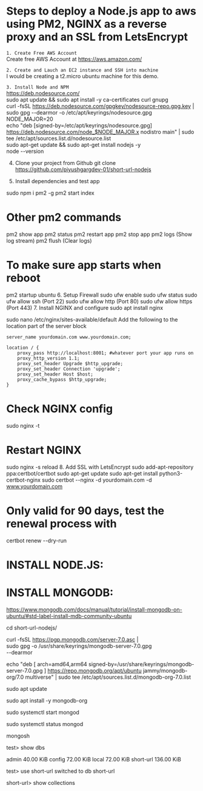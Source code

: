 # Steps to deploy a Node.js app to aws using PM2, NGINX as a reverse proxy and an SSL from LetsEncrypt
``1. Create Free AWS Account``
<br>Create free AWS Account at https://aws.amazon.com/

``2. Create and Lauch an EC2 instance and SSH into machine``
<br>I would be creating a t2.micro ubuntu machine for this demo.

``3. Install Node and NPM``
<br>https://deb.nodesource.com/
<br>sudo apt update && sudo apt install -y ca-certificates curl gnupg
<br>curl -fsSL https://deb.nodesource.com/gpgkey/nodesource-repo.gpg.key | sudo gpg --dearmor -o /etc/apt/keyrings/nodesource.gpg
<br>NODE_MAJOR=20
<br>echo "deb [signed-by=/etc/apt/keyrings/nodesource.gpg] https://deb.nodesource.com/node_$NODE_MAJOR.x nodistro main" | sudo tee /etc/apt/sources.list.d/nodesource.list
<br>sudo apt-get update && sudo apt-get install nodejs -y
<br>node --version

4. Clone your project from Github
git clone https://github.com/piyushgargdev-01/short-url-nodejs

5. Install dependencies and test app

sudo npm i pm2 -g
pm2 start index

# Other pm2 commands
pm2 show app
pm2 status
pm2 restart app
pm2 stop app
pm2 logs (Show log stream)
pm2 flush (Clear logs)
# To make sure app starts when reboot
pm2 startup ubuntu
6. Setup Firewall
sudo ufw enable
sudo ufw status
sudo ufw allow ssh (Port 22)
sudo ufw allow http (Port 80)
sudo ufw allow https (Port 443)
7. Install NGINX and configure
sudo apt install nginx

sudo nano /etc/nginx/sites-available/default
Add the following to the location part of the server block

    server_name yourdomain.com www.yourdomain.com;

    location / {
        proxy_pass http://localhost:8001; #whatever port your app runs on
        proxy_http_version 1.1;
        proxy_set_header Upgrade $http_upgrade;
        proxy_set_header Connection 'upgrade';
        proxy_set_header Host $host;
        proxy_cache_bypass $http_upgrade;
    }
# Check NGINX config
sudo nginx -t

# Restart NGINX
sudo nginx -s reload
8. Add SSL with LetsEncrypt
sudo add-apt-repository ppa:certbot/certbot
sudo apt-get update
sudo apt-get install python3-certbot-nginx
sudo certbot --nginx -d yourdomain.com -d www.yourdomain.com

# Only valid for 90 days, test the renewal process with
certbot renew --dry-run


# INSTALL NODE.JS:


# INSTALL MONGODB:

https://www.mongodb.com/docs/manual/tutorial/install-mongodb-on-ubuntu/#std-label-install-mdb-community-ubuntu

cd short-url-nodejs/

curl -fsSL https://pgp.mongodb.com/server-7.0.asc | \
   sudo gpg -o /usr/share/keyrings/mongodb-server-7.0.gpg \
   --dearmor

echo "deb [ arch=amd64,arm64 signed-by=/usr/share/keyrings/mongodb-server-7.0.gpg ] https://repo.mongodb.org/apt/ubuntu jammy/mongodb-org/7.0 multiverse" | sudo tee /etc/apt/sources.list.d/mongodb-org-7.0.list


sudo apt update

sudo apt install -y mongodb-org

sudo systemctl start mongod

sudo systemctl status mongod

mongosh

test> show dbs

admin       40.00 KiB
config      72.00 KiB
local       72.00 KiB
short-url  136.00 KiB


test> use short-url
switched to db short-url

short-url> show collections
